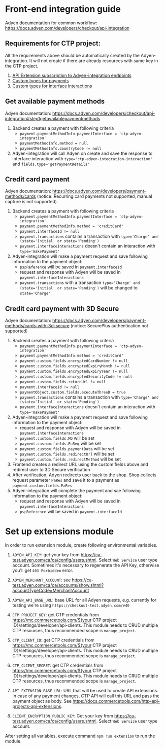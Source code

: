 # Front-end integration guide
Adyen documentation for common workflow: https://docs.adyen.com/developers/checkout/api-integration

## Requirements for CTP project:
All the requirements above should be automatically created by the Adyen-integration. It will not create if there
are already resources with same key in the CTP project.
1. [API Extension subscription to Adyen-integration endpoints](./resources/api-extensions.json)
1. [Custom types for payments](./resources/payment-custom-types.json)
1. [Custom types for interface interactions](./resources/payment-interface-interaction-types.json)

## Get available payment methods
Adyen documentation: https://docs.adyen.com/developers/checkout/api-integration#step1getavailablepaymentmethods

1. Backend creates a payment with following criteria
    * `payment.paymentMethodInfo.paymentInterface = 'ctp-adyen-integration'`
    * `paymentMethodInfo.method = null`   
    * `paymentMethodInfo.countryCode != null`   
1. Adyen-integration will call Adyen on create and save the response to interface interaction 
with `type='ctp-adyen-integration-interaction'` and `fields.type='getPaymentDetails'`

## Credit card payment
Adyen documentation: https://docs.adyen.com/developers/payment-methods/cards (notice: Recurring card payments not supported, manual capture is not supported)

1. Backend creates a payment with following criteria
    * `payment.paymentMethodInfo.paymentInterface = 'ctp-adyen-integration'`
    * `payment.paymentMethodInfo.method = 'creditCard'`
    * `payment.interfaceId != null`
    * `payment.transactions` contains a transaction with `type='Charge' and (state='Initial' or state='Pending')`
    * `payment.interfaceInteractions` doesn't contain an interaction with `type='makePayment'`
1. Adyen-integration will make a payment request and save following information to the payment object:
    * `pspReference` will be saved in `payment.interfaceId`
    * request and response with Adyen will be saved in `payment.interfaceInteractions`
    * `payment.transactions` with a transaction `type='Charge' and (state='Initial' or state='Pending')` will be changed to `state='Charge'`
    
## Credit card payment with 3D Secure
Adyen documentation: https://docs.adyen.com/developers/payment-methods/cards-with-3d-secure (notice: SecurePlus authentication not supported)

1. Backend creates a payment with following criteria
    * `payment.paymentMethodInfo.paymentInterface = 'ctp-adyen-integration'`
    * `payment.paymentMethodInfo.method = 'creditCard'`
    * `payment.custom.fields.encryptedCardNumber != null`
    * `payment.custom.fields.encryptedExpiryMonth != null`
    * `payment.custom.fields.encryptedExpiryYear != null`
    * `payment.custom.fields.encryptedSecurityCode != null`
    * `payment.custom.fields.returnUrl != null`
    * `payment.interfaceId != null`
    * `paymentObject.custom.fields.executeThreeD = true`
    * `payment.transactions` contains a transaction with `type='Charge' and (state='Initial' or state='Pending')`
    * `payment.interfaceInteractions` doesn't contain an interaction with `type='makePayment'`
1. Adyen-integration will make a payment request and save following information to the payment object:
    * request and response with Adyen will be saved in `payment.interfaceInteractions`
    * `payment.custom.fields.MD` will be set
    * `payment.custom.fields.PaReq` will be set
    * `payment.custom.fields.paymentData` will be set
    * `payment.custom.fields.redirectUrl` will be set
    * `payment.custom.fields.redirectMethod` will be set
1. Frontend creates a redirect URL using the custom fields above and redirect user to 3D Secure verification
1. After verification, Adyen redirects user back to the shop. Shop collects request parameter `PaRes` and save it to a payment as `payment.custom.fields.PaRes`
1. Adyen-integration will complete the payment and sae following information to the payment object:
    * request and response with Adyen will be saved in `payment.interfaceInteractions`
    * `pspReference` will be saved in `payment.interfaceId`
    
# Set up extensions module

In order to run extension module, create following environmental variables.

1. `ADYEN_API_KEY`: get your key from https://ca-test.adyen.com/ca/ca/config/users.shtml. Select `Web Service` user type account. Sometimes it's necessary to regenerate the API Key, otherwise you'll get `403 Forbidden` error. 

1. `ADYEN_MERCHANT_ACCOUNT`: see https://ca-test.adyen.com/ca/ca/accounts/show.shtml?accountTypeCode=MerchantAccount

1. `ADYEN_API_BASE_URL`: base URL for all Adyen requests, e.g. currently for testing we're using `https://checkout-test.adyen.com/v40`

1. `CTP_PROJECT_KEY`: get CTP credentials from https://mc.commercetools.com/${your CTP project ID}/settings/developer/api-clients. This module needs to CRUD multiple CTP resources, thus recommended scope is `manage_project`.

1. `CTP_CLIENT_ID`: get CTP credentials from https://mc.commercetools.com/${your CTP project ID}/settings/developer/api-clients. This module needs to CRUD multiple CTP resources, thus recommended scope is `manage_project`.

1. `CTP_CLIENT_SECRET`: get CTP credentials from https://mc.commercetools.com/${your CTP project ID}/settings/developer/api-clients. This module needs to CRUD multiple CTP resources, thus recommended scope is `manage_project`.

1. `API_EXTENSION_BASE_URL`: URL that will be used to create API extensions. In case of any payment changes, CTP API will call this URL and pass the payment object as body. See https://docs.commercetools.com/http-api-projects-api-extensions. 

1. `CLIENT_ENCRYPTION_PUBLIC_KEY`: Get your key from https://ca-test.adyen.com/ca/ca/config/users.shtml. Select `Web Service` user type account.

After setting all variables, execute command `npm run extension` to run the module.
